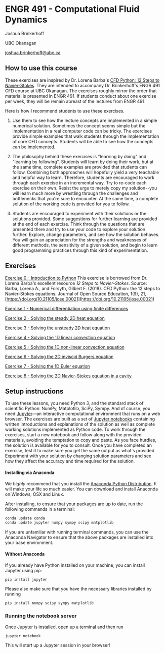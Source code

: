 # ENGR 491 - Computational Fluid Dynamics

Joshua Brinkerhoff

UBC Okanagan

joshua.brinkerhoff@ubc.ca

## How to use this course

These exercises are inspired by Dr. Lorena Barba's [CFD Python: 12 Steps to Navier-Stokes](https://github.com/barbagroup/CFDPython/blob/master/README.md). They are intended to accompany Dr. Brinkerhoff's ENGR 491 CFD course at UBC Okanagan. The exercises roughly mirror the order that material is presented in ENGR 491. If students conduct about one exercise per week, they will be remain abreast of the lectures from ENGR 491.

Here is how I recommend students to use these exercises. 

1. Use them to see how the lecture concepts are implemented in a simple numerical solution. Sometimes the concept seems simple but the implementation in a real computer code can be tricky. The exercises provide simple examples that walk students through the implementation of core CFD concepts. Students will be able to see how the concepts can be implemented.

2. The philosophy behind these exercises is "learning by doing" and "learning by following". Students will learn by doing their work, but at the same time, complete examples are provided that students can follow. Combining both approaches will hopefully yield a very teachable and helpful way to learn. Therefore, students are encouraged to work through each exercise in an incremental way. Try to re-code each exercise on their own. Resist the urge to merely copy my solution--you will learn much more by wrestling through the challenges and bottlenecks that you're sure to encounter. At the same time, a complete solution of the working code is provided for you to follow.

3. Students are encouraged to experiment with their solutions or the solutions provided. Some suggestions for further learning are provided at the end of each exercise. Think through the questions that are presented there and try to use your code to explore your solution further. Explore, change parameters, and see how the solution behaves. You will gain an appreciation for the strengths and weaknesses of different methods, the sensitivity of a given solution, and begin to learn good programming practices through this kind of experimentation.

## Exercises

[Exercise 0 - Introduction to Python](https://nbviewer.jupyter.org/github/barbagroup/CFDPython/blob/master/lessons/00_Quick_Python_Intro.ipynb) This exercise is borrowed from Dr. Lorena Barba's excellent resource _12 Steps to Navier-Stokes_. Source: Barba, Lorena A., and Forsyth, Gilbert F. (2018). CFD Python: the 12 steps to Navier-Stokes equations. Journal of Open Source Education, 1(9), 21, [https://doi.org/10.21105/jose.00021](https://doi.org/10.21105/jose.00021)

[Exercise 1 - Numerical differentiation using finite differences](https://nbviewer.jupyter.org/github/okcfdlab/engr491/blob/master/exercises/01_Exercise1.ipynb)

[Exercise 2 - Solving the steady 2D heat equation](https://nbviewer.jupyter.org/github/okcfdlab/engr491/blob/master/exercises/02_Exercise2.ipynb)

[Exercise 3 - Solving the unsteady 2D heat equation](https://nbviewer.jupyter.org/github/okcfdlab/engr491/blob/master/exercises/03_Exercise3.ipynb)

[Exercise 4 - Solving the 1D linear convection equation](https://nbviewer.jupyter.org/github/okcfdlab/engr491/blob/master/exercises/04_Exercise4.ipynb)

[Exercise 5 - Solving the 1D non-linear convection equation](https://nbviewer.jupyter.org/github/okcfdlab/engr491/blob/master/exercises/05_Exercise5.ipynb)

[Exercise 6 - Solving the 2D inviscid Burgers equation](https://nbviewer.jupyter.org/github/okcfdlab/engr491/blob/master/exercises/06_Exercise6.ipynb)

[Exercise 7 - Solving the 1D Euler equation](https://nbviewer.jupyter.org/github/okcfdlab/engr491/blob/master/exercises/07_Exercise7.ipynb)

[Exercise 8 - Solving the 2D Navier-Stokes equation in a cavity](https://nbviewer.jupyter.org/github/okcfdlab/engr491/blob/master/exercises/08_Exercise8.ipynb)

## Setup instructions

To use these lessons, you need Python 3, and the standard stack of scientific Python: NumPy, Matplotlib, SciPy, Sympy. And of course, you need [Jupyter](http://jupyter.org)—an interactive computational environment that runs on a web browser. The exercises are built as a set of [Jupyter notebooks](https://jupyter-notebook.readthedocs.org/en/latest/notebook.html) containing written introductions and explanations of the solution as well as complete working solutions implemented as Python code. To work through the exercises, start a new notebook and follow along with the provided materials, avoiding the temptation to copy and paste. As you face hurdles, the solution is available for you to consult. Once you have completed an exercise, test it to make sure you get the same output as what's provided. Experiment with your solution by changing solution parameters and see how they affect the accuracy and time required for the solution.

#### Installing via Anaconda
We *highly* recommend that you install the [Anaconda Python Distribution](http://docs.continuum.io/anaconda/install). It will make your life so much easier. 
You can download and install Anaconda on Windows, OSX and Linux. 

After installing, to ensure that your packages are up to date, run the following commands in a terminal:

```Bash
conda update conda
conda update jupyter numpy sympy scipy matplotlib
```

If you are unfamiliar with running terminal commands, you can use the Anaconda Navigator to ensure that the above packages are installed into your base environment.

#### Without Anaconda
If you already have Python installed on your machine, you can install Jupyter using pip:

```Bash
pip install jupyter
```

Please also make sure that you have the necessary libraries installed by running

```Bash
pip install numpy scipy sympy matplotlib
```

### Running the notebook server

Once Jupyter is installed, open up a terminal and then run 

```Bash
jupyter notebook
```

This will start up a Jupyter session in your browser!


